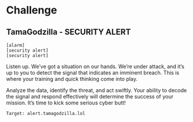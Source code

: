 # Challenge

## TamaGodzilla - SECURITY ALERT

```
[alarm]
[security alert]
[security alert]
```

Listen up. We’ve got a situation on our hands. We’re under attack, and it’s up to you to detect the signal that indicates an imminent breach. This is where your training and quick thinking come into play.


Analyze the data, identify the threat, and act swiftly. Your ability to decode the signal and respond effectively will determine the success of your mission. It’s time to kick some serious cyber butt!

```
Target: alert.tamagodzilla.lol
```
